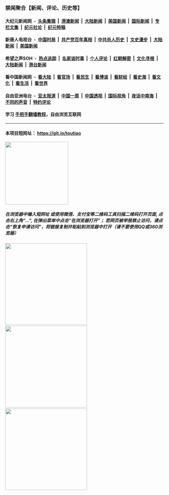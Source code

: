 ### 禁闻聚合【新闻、评论、历史等】

#### 大纪元新闻网 &nbsp;-&nbsp; [头条集锦](indexes/E头条集锦.md?t=02232031) &nbsp;|&nbsp; [港澳新闻](indexes/E港澳新闻.md?t=02232031)  &nbsp;|&nbsp; [大陆新闻](indexes/E大陆新闻.md?t=02232031) &nbsp;|&nbsp; [美国新闻](indexes/E美国新闻.md?t=02232031) &nbsp;|&nbsp; [国际新闻](indexes/E国际新闻.md?t=02232031) &nbsp;|&nbsp; [专栏文集](indexes/E专栏文集.md?t=02232031) &nbsp;|&nbsp; [纪元社论](indexes/E纪元社论.md?t=02232031) &nbsp;|&nbsp; [纪元特稿](indexes/E纪元特稿.md?t=02232031) 

#### 新唐人电视台 &nbsp;-&nbsp; [中国时局](indexes/N中国时局.md?t=02232031) &nbsp;|&nbsp; [共产党百年真相](indexes/N共产党百年真相.md?t=02232031) &nbsp;|&nbsp; [中共杀人历史](indexes/N中共杀人历史.md?t=02232031) &nbsp;|&nbsp; [文史漫步](indexes/N文史漫步.md?t=02232031) &nbsp;|&nbsp; [大陆新闻](indexes/N大陆新闻.md?t=02232031) &nbsp;|&nbsp; [美国新闻](indexes/N美国新闻.md?t=02232031)

#### 希望之声SOH &nbsp;-&nbsp; [热点追踪](indexes/H热点追踪.md?t=02232031) &nbsp;|&nbsp; [名家谈时事](indexes/H名家谈时事.md?t=02232031) &nbsp;|&nbsp; [个人评论](indexes/H个人评论.md?t=02232031)  &nbsp;|&nbsp; [红朝解密](indexes/H红朝解密.md?t=02232031) &nbsp;|&nbsp; [文化寻根](indexes/H文化寻根.md?t=02232031) &nbsp;|&nbsp; [大陆新闻](indexes/H大陆新闻.md?t=02232031) &nbsp;|&nbsp; [港台新闻](indexes/H港台新闻.md?t=02232031)

#### 看中国新闻网 &nbsp;-&nbsp; [看大陆](indexes/S看大陆.md?t=02232031) &nbsp;|&nbsp; [看官场](indexes/S看官场.md?t=02232031) &nbsp;|&nbsp; [看民生](indexes/S看民生.md?t=02232031)  &nbsp;|&nbsp; [看博谈](indexes/S看博谈.md?t=02232031) &nbsp;|&nbsp; [看财经](indexes/S看财经.md?t=02232031) &nbsp;|&nbsp; [看史海](indexes/S看史海.md?t=02232031) &nbsp;|&nbsp; [看文化](indexes/S看文化.md?t=02232031) &nbsp;|&nbsp; [看生活](indexes/S看生活.md?t=02232031) &nbsp;|&nbsp; [看世界](indexes/S看世界.md?t=02232031)

#### 自由亚洲电台 &nbsp;-&nbsp; [亚太报道](indexes/R亚太报道.md?t=02232031) &nbsp;|&nbsp; [中国一周](indexes/R中国一周.md?t=02232031) &nbsp;|&nbsp; [中国透视](indexes/R中国透视.md?t=02232031)  &nbsp;|&nbsp; [国际视角](indexes/R国际视角.md?t=02232031) &nbsp;|&nbsp; [夜话中南海](indexes/R夜话中南海.md?t=02232031) &nbsp;|&nbsp; [不同的声音](indexes/R不同的声音.md?t=02232031) &nbsp;|&nbsp; [特约评论](indexes/R特约评论.md?t=02232031)

#### 学习 [手把手翻墙教程](https://github.com/gfw-breaker/guides/wiki)，自由浏览互联网

----

#### 本项目短网址： https://git.io/toutiao
<img src="https://raw.githubusercontent.com/gfw-breaker/banned-news/master/scripts/img/qr.png" width="200px"/>  

##### 在浏览器中输入短网址 或使用微信、支付宝等二维码工具扫描二维码打开页面, 点击右上角"...", 在弹出菜单中点击“在浏览器打开”； 若网页被举报禁止访问，请点击“恢复申请访问”，将链接复制并粘贴到浏览器中打开（请不要使用QQ或360浏览器）

<img src="https://raw.githubusercontent.com/gfw-breaker/banned-news/master/scripts/img/1.png" width="260px"/> &nbsp; <img src="https://raw.githubusercontent.com/gfw-breaker/banned-news/master/scripts/img/2.png" width="260px"/> &nbsp; <img src="https://raw.githubusercontent.com/gfw-breaker/banned-news/master/scripts/img/3.png" width="260px"/>
